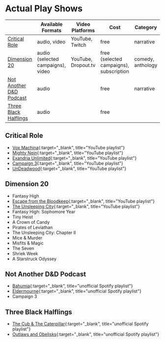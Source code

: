 # Actual Play Shows

|  | Available Formats  | Video Platforms | Cost | Category |
|---|---|---|---|---|
| [Critical Role](#critical-role) | audio, video | YouTube, Twitch | free | narrative |
| [Dimension 20](#dimension-20) | audio (selected campaigns), video | YouTube, Dropout.tv | free (selected campaigns), subscription | comedy, anthology |
| [Not Another D&D Podcast](#not-another-dd-podcast) | audio | | free | narrative |
| [Three Black Halflings](#three-black-halflings) | audio |  | free |  |

## Critical Role

 *  [Vox Machina](https://www.youtube.com/playlist?list=PL1tiwbzkOjQz7D0l_eLJGAISVtcL7oRu_){:target="_blank", title="YouTube playlist"}  
 *  [Mighty Nein](https://www.youtube.com/playlist?list=PL1tiwbzkOjQxD0jjAE7PsWoaCrs0EkBH2){:target="_blank", title="YouTube playlist"}  
 *  [Exandria Unlimited](https://www.youtube.com/playlist?list=PL1tiwbzkOjQzSnYHVT8X4pyMIbSX3i4gz){:target="_blank", title="YouTube playlist"}  
 *  [Campaign 3](https://www.youtube.com/playlist?list=PL1tiwbzkOjQydg3QOkBLG9OYqWJ0dwlxF){:target="_blank", title="YouTube playlist"}  
 *  [UnDeadwood](https://www.youtube.com/playlist?list=PL1tiwbzkOjQwuwLkGnqVdJnzQ-YNX2_qz){:target="_blank", title="YouTube playlist"}  

## Dimension 20
 *  Fantasy High  
 *  [Escape from the Bloodkeep](https://www.youtube.com/playlist?list=PLhOoxQxz2yFOSXAFjzg9GQFoky53tDm9d){:target="_blank", title="YouTube playlist"}  
 *  [The Unsleeping City](https://www.youtube.com/playlist?list=PLhOoxQxz2yFPI_0_7EviC1tX_nwq8SNxe){:target="_blank", title="YouTube playlist"}  
 *  Fantasy High: Sophomore Year  
 *  Tiny Heist  
 *  A Crown of Candy  
 *  Pirates of Leviathan  
 *  The Unsleeping City: Chapter II  
 *  Mice & Murder  
 *  Misfits & Magic  
 *  The Seven  
 *  Shriek Week  
 *  A Starstruck Odyssey  

## Not Another D&D Podcast
 *  [Bahumia](https://open.spotify.com/playlist/18Pi14JOlDdkk5H6J42QrQ){:target="_blank", title="unofficial Spotify playlist"}  
 *  [Eldermourne](https://open.spotify.com/playlist/70dHOXP07lB77F6OdV6GXO){:target="_blank", title="unofficial Spotify playlist"}  
 *  Campaign 3  

## Three Black Halflings
 *  [The Cub & The Caterpillar](https://open.spotify.com/playlist/0OBMvMVN9FWBDpNFaahKr4){:target="_blank", title="unofficial Spotify playlist"}  
 *  [Outlaws and Obelisks](https://open.spotify.com/playlist/3pKvaNJMNSRz1xdrnV6KQ6?si=8bf02114be944a21){:target="_blank", title="unofficial Spotify playlist"}  
